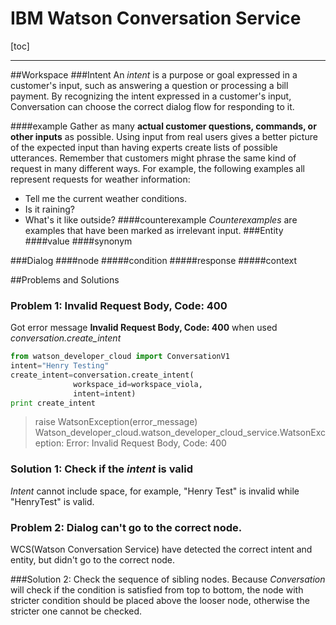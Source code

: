IBM Watson Conversation Service
=====================

[toc]

---
##Workspace
###Intent
An *intent* is a purpose or goal expressed in a customer's input, such as answering a question or processing a bill payment. By recognizing the intent expressed in a customer's input, Conversation can choose the correct dialog flow for responding to it.

####example
Gather as many **actual customer questions, commands, or other inputs** as possible. Using input from real users gives a better picture of the expected input than having experts create lists of possible utterances. Remember that customers might phrase the same kind of request in many different ways. For example, the following examples all represent requests for weather information:

* Tell me the current weather conditions.
* Is it raining?
* What's it like outside?
####counterexample
*Counterexamples* are examples that have been marked as irrelevant input.
###Entity
####value
####synonym

###Dialog
####node
#####condition
#####response
#####context


##Problems and Solutions
### Problem 1: Invalid Request Body, Code: 400
Got  error message **Invalid Request Body, Code: 400** when used *conversation.create_intent*


```python
from watson_developer_cloud import ConversationV1
intent="Henry Testing"
create_intent=conversation.create_intent(
              workspace_id=workspace_viola,
              intent=intent)
print create_intent
```
>raise WatsonException(error_message)
Watson_developer_cloud.watson_developer_cloud_service.WatsonException: Error: Invalid Request Body, Code: 400

### Solution 1: Check if the *intent* is valid
*Intent* cannot include space, for example, "Henry Test" is invalid while "HenryTest" is valid.

### Problem 2: Dialog can't go to the correct node.
WCS(Watson Conversation Service) have detected the correct intent and entity, but didn't go to the correct node.

###Solution 2: Check the sequence of sibling nodes.
Because *Conversation* will check if the condition is satisfied from top to bottom, the node with stricter condition should be placed above the looser node, otherwise the stricter one cannot be checked.
